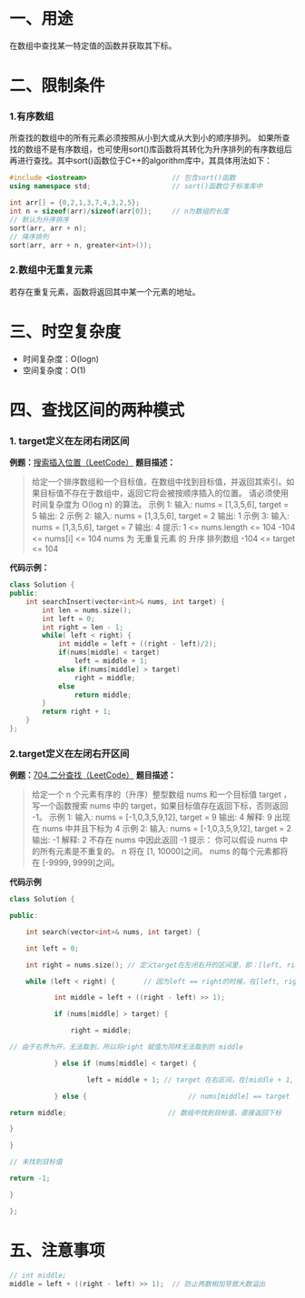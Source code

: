 ﻿# 一、用途
在数组中查找某一特定值的函数并获取其下标。
# 二、限制条件
### 1.有序数组
所查找的数组中的所有元素必须按照从小到大或从大到小的顺序排列。
如果所查找的数组不是有序数组，也可使用sort()库函数将其转化为升序排列的有序数组后再进行查找。其中sort()函数位于C++的algorithm库中，其具体用法如下：
~~~cpp
#include <iostream>                     // 包含sort()函数
using namespace std;                    // sort()函数位于标准库中

int arr[] = {0,2,1,3,7,4,3,2,5};
int n = sizeof(arr)/sizeof(arr[0]);     // n为数组的长度
// 默认为升序排序
sort(arr, arr + n);                    
// 降序排列
sort(arr, arr + n, greater<int>());     
~~~

### 2.数组中无重复元素
若存在重复元素，函数将返回其中某一个元素的地址。
# 三、时空复杂度
- 时间复杂度：O(logn)
- 空间复杂度：O(1)
# 四、查找区间的两种模式
### 1. target定义在左闭右闭区间
**例题：**[搜索插入位置（LeetCode）](https://leetcode.cn/problems/search-insert-position/)
**题目描述：**
>给定一个排序数组和一个目标值，在数组中找到目标值，并返回其索引。如果目标值不存在于数组中，返回它将会被按顺序插入的位置。
请必须使用时间复杂度为 O(log n) 的算法。
示例 1:
输入: nums = [1,3,5,6], target = 5
输出: 2
示例 2:
输入: nums = [1,3,5,6], target = 2
输出: 1
示例 3:
输入: nums = [1,3,5,6], target = 7
输出: 4
 提示:
1 <= nums.length <= 104
-104 <= nums[i] <= 104
nums 为 无重复元素 的 升序 排列数组
-104 <= target <= 104

**代码示例：**
~~~cpp
class Solution {
public:
    int searchInsert(vector<int>& nums, int target) {
        int len = nums.size();
        int left = 0;
        int right = len - 1;
        while( left < right) {
            int middle = left + ((right - left)/2);
            if(nums[middle] < target) 
                left = middle + 1;
            else if(nums[middle] > target) 
                right = middle;
            else 
                return middle; 
        }
        return right + 1;
    }
};
~~~
### 2.target定义在左闭右开区间
**例题：**[704.二分查找（LeetCode）]()
**题目描述：**
>给定一个 n 个元素有序的（升序）整型数组 nums 和一个目标值 target  ，写一个函数搜索 nums 中的 target，如果目标值存在返回下标，否则返回 -1。
示例 1:
输入: nums = [-1,0,3,5,9,12], target = 9
输出: 4
解释: 9 出现在 nums 中并且下标为 4
示例 2:
输入: nums = [-1,0,3,5,9,12], target = 2
输出: -1
解释: 2 不存在 nums 中因此返回 -1
 提示：
你可以假设 nums 中的所有元素是不重复的。
n 将在 [1, 10000]之间。
nums 的每个元素都将在 [-9999, 9999]之间。

**代码示例**
~~~cpp
class Solution {

public:

    int search(vector<int>& nums, int target) {

    int left = 0;

    int right = nums.size(); // 定义target在左闭右开的区间里，即：[left, right)

    while (left < right) {       // 因为left == right的时候，在[left, right)是无效的空间，所以使用 <

           int middle = left + ((right - left) >> 1);

           if (nums[middle] > target) {

               right = middle;   

// 由于右界为开，无法取到，所以将right 赋值为同样无法取到的 middle

           } else if (nums[middle] < target) {

                   left = middle + 1; // target 在右区间，在[middle + 1, right)中

           } else {                         // nums[middle] == target

return middle;                         // 数组中找到目标值，直接返回下标

}

}

// 未找到目标值

return -1;

}

};
~~~

# 五、注意事项
~~~cpp
// int middle;
middle = left + ((right - left) >> 1);  // 防止两数相加导致大数溢出
~~~
